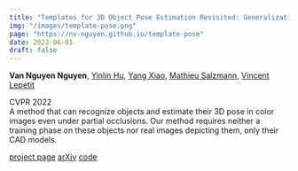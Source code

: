 ```yaml
---
title: "Templates for 3D Object Pose Estimation Revisited: Generalization to New Objects and Robustness to Occlusions"
img: "/images/template-pose.png"
page: "https://nv-nguyen.github.io/template-pose"
date: 2022-06-01
draft: false
---
```

**Van Nguyen Nguyen**, [Yinlin Hu](https://yinlinhu.github.io/), [Yang Xiao](https://youngxiao13.github.io/), [Mathieu Salzmann](https://people.epfl.ch/mathieu.salzmann), [Vincent Lepetit](https://vincentlepetit.github.io/)

CVPR 2022  
A method that can recognize objects and estimate their 3D pose in color images even under partial occlusions. Our method requires neither a training phase on these objects nor real images depicting them, only their CAD models.

[project page](https://nv-nguyen.github.io/template-pose)   [arXiv](https://arxiv.org/abs/2203.17234)   [code](https://github.com/nv-nguyen/template-pose)